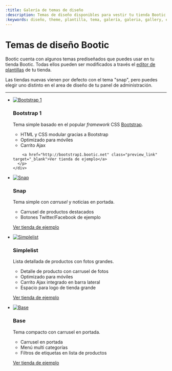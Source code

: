 ```yaml
---
:title: Galería de temas de diseño
:description: Temas de diseño disponibles para vestir tu tienda Bootic.
:keywords: diseño, theme, plantilla, tema, galería, galeria, gallery, editor, simplelist, snap, base, bootstrap
---
```


# Temas de diseño Bootic

Bootic cuenta con algunos temas prediseñados que puedes usar en tu tienda Bootic. Todas ellos pueden ser modificados a través el [editor de plantillas](/es/diseno) de tu tienda.

<div class="tip">
  Las tiendas nuevas vienen por defecto con el tema "snap", pero puedes elegir uno distinto en el area de diseño de tu panel de administración.
</div>

<hr />

<ul class="media_items">
  <li class="media_item clearfix">
    <a href="http://bootstrap1.bootic.net" class="thumbnail" target="_blank" title="Ver tienda de ejemplo">
      <img src="/img/themes/gallery/bootstrap1/preview.png" alt="Bootstrap 1" />
    </a>
    <div class="info">
      <h3>Bootstrap 1</h3>
      <p>Tema simple basado en el popular <em>framework</em> CSS <a href="http://twitter.github.com/bootstrap/index.html">Bootstrap</a>.</p>
      <ul>
        <li>HTML y CSS modular gracias a Bootstrap</li>
        <li>Optimizado para móviles</li>
        <li>Carrito Ajax</li>
      </ul>
      <p class="buttons">

        <a href="http://bootstrap1.bootic.net" class="preview_link" target="_blank">Ver tienda de ejemplo</a>
      </p>
    </div>
  </li><!-- /bootstrap1 -->

  <li class="media_item clearfix">
    <a href="http://snap.bootic.net" class="thumbnail" target="_blank" title="Ver tienda de ejemplo">
      <img src="/img/themes/gallery/snap/preview.png" alt="Snap" />
    </a>
    <div class="info">
      <h3>Snap</h3>
      <p>Tema simple con <em>carrusel</em> y noticias en portada.</p>
      <ul>
        <li>Carrusel de productos destacados</li>
        <li>Botones Twitter/Facebook de ejemplo</li>
      </ul>
      <p class="buttons">
        <a href="http://snap.bootic.net" class="preview_link" target="_blank">Ver tienda de ejemplo</a>
      </p>
    </div>
  </li><!-- /snap -->

  <li class="media_item clearfix">
    <a href="http://simplelist.bootic.net" class="thumbnail" target="_blank" title="Ver tienda de ejemplo">
      <img src="/img/themes/gallery/simplelist/preview.png" alt="Simplelist" />
    </a>
    <div class="info">
      <h3>Simplelist</h3>
      <p>Lista detallada de productos con fotos grandes.</p>
      <ul>
        <li>Detalle de producto con carrusel de fotos</li>
        <li>Optimizado para móviles</li>
        <li>Carrito Ajax integrado en barra lateral</li>
        <li>Espacio para logo de tienda grande</li>
      </ul>
      <p class="buttons">
        <a href="http://simplelist.bootic.net" class="preview_link" target="_blank">Ver tienda de ejemplo</a>
      </p>
    </div>
  </li><!-- /simplelist -->

  <li class="media_item clearfix">
    <a href="http://tienda.inventario.cl" class="thumbnail" target="_blank" title="Ver tienda de ejemplo">
      <img src="/img/themes/gallery/base/preview.png" alt="Base" />
    </a>
    <div class="info">
      <h3>Base</h3>
      <p>Tema compacto con carrusel en portada.</p>
      <ul>
        <li>Carrusel en portada</li>
        <li>Menú multi categorías</li>
        <li>Filtros de etiquetas en lista de productos</li>
      </ul>
      <p class="buttons">
        <a href="http://tienda.inventario.cl" class="preview_link" target="_blank">Ver tienda de ejemplo</a>
      </p>
    </div>
  </li><!-- /base -->

</ul>
